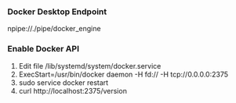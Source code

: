 ﻿### Docker Desktop Endpoint

npipe://./pipe/docker_engine

### Enable Docker API

1. Edit file /lib/systemd/system/docker.service
2. ExecStart=/usr/bin/docker daemon -H fd:// -H tcp://0.0.0.0:2375
3. sudo service docker restart
4. curl http://localhost:2375/version
